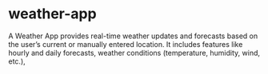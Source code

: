 # weather-app
A Weather App provides real-time weather updates and forecasts based on the user’s current or manually entered location. It includes features like hourly and daily forecasts, weather conditions (temperature, humidity, wind, etc.), 
